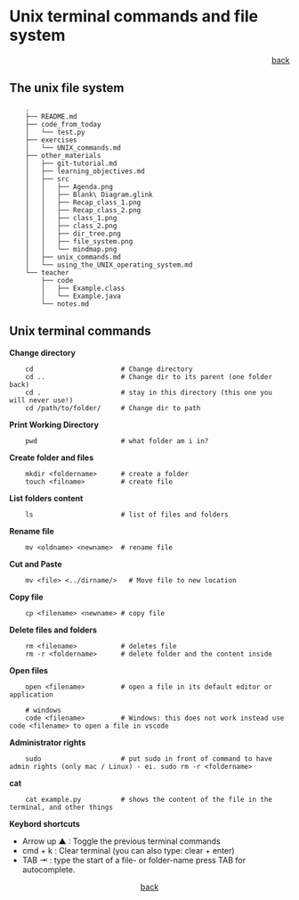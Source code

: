 # Unix terminal commands and file system

<div align="right">
<a href="/../../../Lesson_01_introduction_to_python_and_python_strings/blob/master/README.md">back</a> 
</div>

## The unix file system

````
    .
    ├── README.md
    ├── code_from_today
    │   └── test.py
    ├── exercises
    │   └── UNIX_commands.md
    ├── other_materials
    │   ├── git-tutorial.md
    │   ├── learning_objectives.md
    │   ├── src
    │   │   ├── Agenda.png
    │   │   ├── Blank\ Diagram.glink
    │   │   ├── Recap_class_1.png
    │   │   ├── Recap_class_2.png
    │   │   ├── class_1.png
    │   │   ├── class_2.png
    │   │   ├── dir_tree.png
    │   │   ├── file_system.png
    │   │   └── mindmap.png
    │   ├── unix_commands.md
    │   └── using_the_UNIX_operating_system.md
    └── teacher
        ├── code
        │   ├── Example.class
        │   └── Example.java
        └── notes.md
````

## Unix terminal commands


**Change directory**

````
    cd                      # Change directory
    cd ..                   # Change dir to its parent (one folder back)
    cd .                    # stay in this directory (this one you will never use!)
    cd /path/to/folder/     # Change dir to path
````

**Print Working Directory**
````
    pwd                     # what folder am i in?
````

**Create folder and files**
````
    mkdir <foldername>      # create a folder
    touch <filname>         # create file
````

**List folders content**
````
    ls                      # list of files and folders
````

**Rename file**
````
    mv <oldname> <newname>  # rename file
````

**Cut and Paste**
````
    mv <file> <../dirname/>   # Move file to new location
````

**Copy file**
````
    cp <filename> <newname> # copy file 
````
**Delete files and folders**
````
    rm <filename>           # deletes file
    rm -r <foldername>      # delete folder and the content inside
````

**Open files**
````
    open <filename>         # open a file in its default editor or application
    
    # windows
    code <filename>         # Windows: this does not work instead use code <filename> to open a file in vscode    

````
**Administrator rights**
````
    sudo                    # put sudo in front of command to have admin rights (only mac / Linux) - ei. sudo rm -r <foldername>
````

**cat**
````
    cat example.py          # shows the content of the file in the terminal, and other things
````


**Keybord shortcuts**
* Arrow up ▲ : Toggle the previous terminal commands
* cmd + k : Clear terminal (you can also type: clear + enter)
* TAB ⇥ : type the start of a file- or folder-name press TAB for autocomplete.


<div align="center">
<a href="/../../../Lesson_01_introduction_to_python_and_python_strings/blob/master/README.md">back</a> 
</div>
